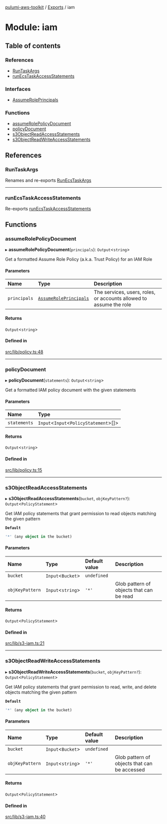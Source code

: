[pulumi-aws-toolkit](../README.md) / [Exports](../modules.md) / iam

# Module: iam

## Table of contents

### References

- [RunTaskArgs](iam.md#runtaskargs)
- [runEcsTaskAccessStatements](iam.md#runecstaskaccessstatements)

### Interfaces

- [AssumeRolePrincipals](../interfaces/iam.AssumeRolePrincipals.md)

### Functions

- [assumeRolePolicyDocument](iam.md#assumerolepolicydocument)
- [policyDocument](iam.md#policydocument)
- [s3ObjectReadAccessStatements](iam.md#s3objectreadaccessstatements)
- [s3ObjectReadWriteAccessStatements](iam.md#s3objectreadwriteaccessstatements)

## References

### RunTaskArgs

Renames and re-exports [RunEcsTaskArgs](../interfaces/ecs.RunEcsTaskArgs.md)

___

### runEcsTaskAccessStatements

Re-exports [runEcsTaskAccessStatements](ecs.md#runecstaskaccessstatements)

## Functions

### assumeRolePolicyDocument

▸ **assumeRolePolicyDocument**(`principals`): `Output`<`string`\>

Get a formatted Assume Role Policy (a.k.a. Trust Policy)
for an IAM Role

#### Parameters

| Name | Type | Description |
| :------ | :------ | :------ |
| `principals` | [`AssumeRolePrincipals`](../interfaces/iam.AssumeRolePrincipals.md) | The services, users, roles, or accounts allowed to assume the role |

#### Returns

`Output`<`string`\>

#### Defined in

[src/lib/policy.ts:48](https://github.com/iapetos163/pulumi-aws-toolkit/blob/e0762b2/src/lib/policy.ts#L48)

___

### policyDocument

▸ **policyDocument**(`statements`): `Output`<`string`\>

Get a formatted IAM policy document with the given statements

#### Parameters

| Name | Type |
| :------ | :------ |
| `statements` | `Input`<`Input`<`PolicyStatement`\>[]\> |

#### Returns

`Output`<`string`\>

#### Defined in

[src/lib/policy.ts:15](https://github.com/iapetos163/pulumi-aws-toolkit/blob/e0762b2/src/lib/policy.ts#L15)

___

### s3ObjectReadAccessStatements

▸ **s3ObjectReadAccessStatements**(`bucket`, `objKeyPattern?`): `Output`<`PolicyStatement`\>

Get IAM policy statements that grant permission
to read objects matching the given pattern

**`Default`**

```ts
'*' (any object in the bucket)
```

#### Parameters

| Name | Type | Default value | Description |
| :------ | :------ | :------ | :------ |
| `bucket` | `Input`<`Bucket`\> | `undefined` |  |
| `objKeyPattern` | `Input`<`string`\> | `'*'` | Glob pattern of objects that can be read |

#### Returns

`Output`<`PolicyStatement`\>

#### Defined in

[src/lib/s3-iam.ts:21](https://github.com/iapetos163/pulumi-aws-toolkit/blob/e0762b2/src/lib/s3-iam.ts#L21)

___

### s3ObjectReadWriteAccessStatements

▸ **s3ObjectReadWriteAccessStatements**(`bucket`, `objKeyPattern?`): `Output`<`PolicyStatement`\>

Get IAM policy statements that grant permission
to read, write, and delete objects matching the given pattern

**`Default`**

```ts
'*' (any object in the bucket)
```

#### Parameters

| Name | Type | Default value | Description |
| :------ | :------ | :------ | :------ |
| `bucket` | `Input`<`Bucket`\> | `undefined` |  |
| `objKeyPattern` | `Input`<`string`\> | `'*'` | Glob pattern of objects that can be accessed |

#### Returns

`Output`<`PolicyStatement`\>

#### Defined in

[src/lib/s3-iam.ts:40](https://github.com/iapetos163/pulumi-aws-toolkit/blob/e0762b2/src/lib/s3-iam.ts#L40)
